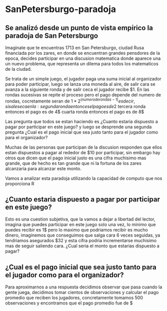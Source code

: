 # SanPetersburgo-paradoja

## Se analizó desde un punto de vista empírico la paradoja de San Petersburgo

Imaginate que te encuentras 1713 en San Petersburgo, ciudad Rusa financiada por los zares, en donde se encuentran grandes pensdores de la epoca, decides participar en una discusion matematica donde aparece una un nuevo problema, que representa un dilema para todos los matematicos de la ciudad. 

Se trata de un simple juego, el jugador paga una suma inicial al organizador para poder participar, luego se lanza una moneda al aire, de salir cara se avanza a la siguiente ronda y de salir ceca el jugador recibe $1. En las rondas sucesivas se repite el proceso pero el pago depende del numero de rondas, cocretamente seran de $1 * 2^(numero de rondas - 1)
es decir, si sale seca en la:
   segunda ronda entonces el pago es de 2$
   tercera ronda entonces el pago es de 4$
   cuarta ronda entonces el pago es de 8$

Las pregunta que todos se estan haciendo es ¿Cuanto estaria dispuesto a pagar por participar en este juego? y luego se desprende una segunda pregunta ¿Cual es el pago inicial que sea justo tanto para el jugador como para el organizador?

Muchas de las personas que participan de la discusion responden que ellos estan dispuestos a pagar al rededor de $10 por participar, sin embargo hay otros que dicen que el pago inicial justo es una cifra muchisimo mas grande, que de hecho es tan grande que ni la fortuna de los zares alcanzaria para alcanzar este monto.

Vamos a analizar esta paradoja utilizando la capacidad de computo que nos proporciona R

## ¿Cuanto estaria dispuesto a pagar por participar en este juego?

Esto es una cuestion subjetiva, que la vamos a dejar a libertad del lector, imagina que puedes participar en este juego solo una vez, lo minimo que puedes recibir es 1$ pero lo maximo que podriamos recibir es mucho dinero, imaginemos que conseguimos que salga cara 6 veces seguidas, ya tendriamos asegurados $32 y esta cifra podria incrementarse muchisimo mas de seguir saliendo cara. ¿Cual seria el monto que estarias dispuesto a pagar?

## ¿Cual es el pago inicial que sea justo tanto para el jugador como para el organizador?

Para aproximarnos a una respuesta decidimos observar que pasa cuando la gente juega, decidimos tomar cientos de observaciones y calcular el pago promedio que reciben los jugadores, concretamente tomamos 500 observaciones y encontramos que el pago promedio fue de $
